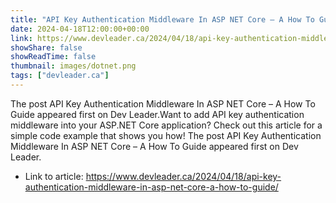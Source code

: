 ```yaml
---
title: "API Key Authentication Middleware In ASP NET Core – A How To Guide"
date: 2024-04-18T12:00:00+00:00
link: https://www.devleader.ca/2024/04/18/api-key-authentication-middleware-in-asp-net-core-a-how-to-guide/
showShare: false
showReadTime: false
thumbnail: images/dotnet.png
tags: ["devleader.ca"]
---
```

The post API Key Authentication Middleware In ASP NET Core – A How To Guide appeared first on Dev Leader.Want to add API key authentication middleware into your ASP.NET Core application? Check out this article for a simple code example that shows you how!
The post API Key Authentication Middleware In ASP NET Core – A How To Guide appeared first on Dev Leader.

- Link to article: https://www.devleader.ca/2024/04/18/api-key-authentication-middleware-in-asp-net-core-a-how-to-guide/